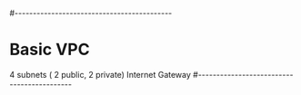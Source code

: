 #------------------------------------------- 
# Basic VPC
4 subnets ( 2 public, 2 private)
Internet Gateway
#-------------------------------------------